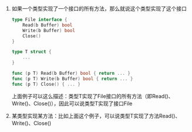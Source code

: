 1. 如果一个类型实现了一个接口的所有方法，那么就说这个类型实现了这个接口

	```go
	type File interface {
	    Read(b Buffer) bool
	    Write(b Buffer) bool
	    Close()
	}

	type T struct {
	    ...
	}

	func (p T) Read(b Buffer) bool { return ... }
	func (p T) Write(b Buffer) bool { return ... }
	func (p T) Close() { ... }
	```

	上面例子可以这么描述：类型T实现了File接口的所有方法（即Read()、Write()、Close()），因此可以说类型T实现了接口File

2. 某类型实现某方法：比如上面这个例子，可以说类型T实现了方法Read()、Write()、Close()
